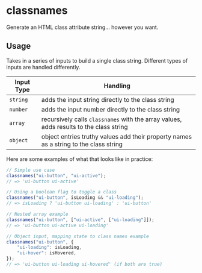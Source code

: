 # classnames

Generate an HTML class attribute string... however you want.

## Usage

Takes in a series of inputs to build a single class string. Different types of inputs are handled differently.

| Input Type | Handling                                                                               |
| ---------- | -------------------------------------------------------------------------------------- |
| `string`   | adds the input string directly to the class string                                     |
| `number`   | adds the input number directly to the class string                                     |
| `array`    | recursively calls `classnames` with the array values, adds results to the class string |
| `object`   | object entries truthy values add their property names as a string to the class string  |

Here are some examples of what that looks like in practice:

```javascript
// Simple use case
classnames("ui-button", "ui-active");
// => 'ui-button ui-active'

// Using a boolean flag to toggle a class
classnames("ui-button", isLoading && "ui-loading");
// => isLoading ? 'ui-button ui-loading' : 'ui-button'

// Nested array example
classnames("ui-button", ["ui-active", ["ui-loading"]]);
// => 'ui-button ui-active ui-loading'

// Object input, mapping state to class names example
classnames("ui-button", {
    "ui-loading": isLoading,
    "ui-hover": isHovered,
});
// => 'ui-button ui-loading ui-hovered' (if both are true)
```
